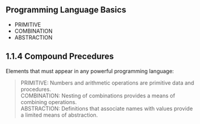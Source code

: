## Programming Language Basics
- PRIMITIVE
- COMBINATION
- ABSTRACTION

## 1.1.4 Compound Precedures
Elements that must appear in any powerful programming language:
> PRIMITIVE: Numbers and arithmetic operations are primitive data and procedures.  
> COMBINATION: Nesting of combinations provides a means of combining operations.  
> ABSTRACTION: Definitions that associate names with values provide a limited means of abstraction.